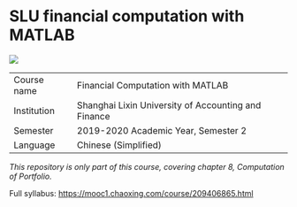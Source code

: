 # SLU financial computation with MATLAB

![](https://img.shields.io/badge/dependencis-MATLAB%20R2020a-brightgreen)

|             |                                                     |
| ----------- | --------------------------------------------------- |
| Course name | Financial Computation with MATLAB                   |
| Institution | Shanghai Lixin University of Accounting and Finance |
| Semester    | 2019-2020 Academic Year, Semester 2                 |
| Language    | Chinese (Simplified)                                |

*This repository is only part of this course, covering chapter 8, Computation of Portfolio.*

Full syllabus: https://mooc1.chaoxing.com/course/209406865.html

